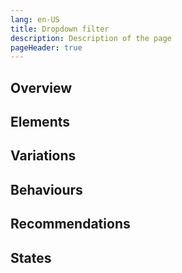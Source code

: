 ```yaml
---
lang: en-US
title: Dropdown filter
description: Description of the page
pageHeader: true
---
```


## Overview

## Elements

## Variations

## Behaviours

## Recommendations

## States